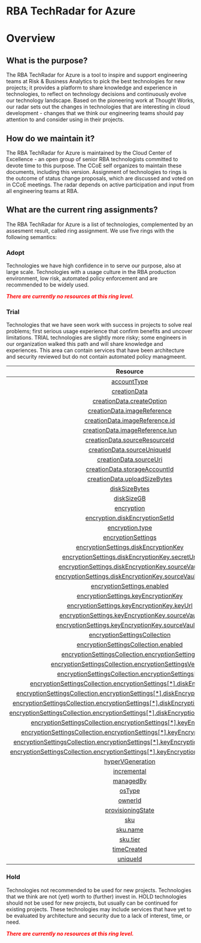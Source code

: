 
RBA TechRadar for Azure
=======================

# Overview

## What is the purpose?


The RBA TechRadar for Azure is a tool to inspire and support engineering teams at Risk & Business Analytics to pick the best technologies for new projects; it provides a platform to share knowledge and experience in technologies, to reflect on technology decisions and continuously evolve our technology landscape.  Based on the pioneering work at Thought Works, our radar sets out the changes in technologies that are interesting in cloud development - changes that we think our engineering teams should pay attention to and consider using in their projects.
## How do we maintain it?


The RBA TechRadar for Azure is maintained by the Cloud Center of Excellence - an open group of senior RBA technologists committed to devote time to this purpose.  The CCoE self organizes to maintain these documents, including this version.  Assignment of technologies to rings is the outcome of status change proposals, which are discussed and voted on in CCoE meetings.  The radar depends on active participation and input from all engineering teams at RBA.
## What are the current ring assignments?


The RBA TechRadar for Azure is a list of technologies, complemented by an assesment result, called ring assignment.  We use five rings with the following semantics:
### Adopt


Technologies we have high confidence in to serve our purpose, also at large scale.  Technologies with a usage culture in the RBA production environment, low risk, automated policy enforcement and are recommended to be widely used.  
  
***<font color="red"> There are currently no resources at this ring level. </font>***
### Trial


Technologies that we have seen work with success in projects to solve real problems;  first serious usage experience that confirm benefits and uncover limitations.  TRIAL technologies are slightly more risky; some engineers in our organization walked this path and will share knowledge and experiences.  This area can contain services that have been architecture and security reviewed but do not contain automated policy managmeent.  

|Resource|Description|Path|Status|
| :---: | :---: | :---: | :---: |
|[accountType](https://github.com/openrba/python-azure-techradar/blob/master/Microsoft.Compute/snapshots/accountType/README.md)|UNKNOWN|Microsoft.Compute/snapshots/accountType|TRIAL|
|[creationData](https://github.com/openrba/python-azure-techradar/blob/master/Microsoft.Compute/snapshots/creationData/README.md)|UNKNOWN|Microsoft.Compute/snapshots/creationData|TRIAL|
|[creationData.createOption](https://github.com/openrba/python-azure-techradar/blob/master/Microsoft.Compute/snapshots/creationData.createOption/README.md)|UNKNOWN|Microsoft.Compute/snapshots/creationData.createOption|TRIAL|
|[creationData.imageReference](https://github.com/openrba/python-azure-techradar/blob/master/Microsoft.Compute/snapshots/creationData.imageReference/README.md)|UNKNOWN|Microsoft.Compute/snapshots/creationData.imageReference|TRIAL|
|[creationData.imageReference.id](https://github.com/openrba/python-azure-techradar/blob/master/Microsoft.Compute/snapshots/creationData.imageReference.id/README.md)|UNKNOWN|Microsoft.Compute/snapshots/creationData.imageReference.id|TRIAL|
|[creationData.imageReference.lun](https://github.com/openrba/python-azure-techradar/blob/master/Microsoft.Compute/snapshots/creationData.imageReference.lun/README.md)|UNKNOWN|Microsoft.Compute/snapshots/creationData.imageReference.lun|TRIAL|
|[creationData.sourceResourceId](https://github.com/openrba/python-azure-techradar/blob/master/Microsoft.Compute/snapshots/creationData.sourceResourceId/README.md)|UNKNOWN|Microsoft.Compute/snapshots/creationData.sourceResourceId|TRIAL|
|[creationData.sourceUniqueId](https://github.com/openrba/python-azure-techradar/blob/master/Microsoft.Compute/snapshots/creationData.sourceUniqueId/README.md)|UNKNOWN|Microsoft.Compute/snapshots/creationData.sourceUniqueId|TRIAL|
|[creationData.sourceUri](https://github.com/openrba/python-azure-techradar/blob/master/Microsoft.Compute/snapshots/creationData.sourceUri/README.md)|UNKNOWN|Microsoft.Compute/snapshots/creationData.sourceUri|TRIAL|
|[creationData.storageAccountId](https://github.com/openrba/python-azure-techradar/blob/master/Microsoft.Compute/snapshots/creationData.storageAccountId/README.md)|UNKNOWN|Microsoft.Compute/snapshots/creationData.storageAccountId|TRIAL|
|[creationData.uploadSizeBytes](https://github.com/openrba/python-azure-techradar/blob/master/Microsoft.Compute/snapshots/creationData.uploadSizeBytes/README.md)|UNKNOWN|Microsoft.Compute/snapshots/creationData.uploadSizeBytes|TRIAL|
|[diskSizeBytes](https://github.com/openrba/python-azure-techradar/blob/master/Microsoft.Compute/snapshots/diskSizeBytes/README.md)|UNKNOWN|Microsoft.Compute/snapshots/diskSizeBytes|TRIAL|
|[diskSizeGB](https://github.com/openrba/python-azure-techradar/blob/master/Microsoft.Compute/snapshots/diskSizeGB/README.md)|UNKNOWN|Microsoft.Compute/snapshots/diskSizeGB|TRIAL|
|[encryption](https://github.com/openrba/python-azure-techradar/blob/master/Microsoft.Compute/snapshots/encryption/README.md)|UNKNOWN|Microsoft.Compute/snapshots/encryption|TRIAL|
|[encryption.diskEncryptionSetId](https://github.com/openrba/python-azure-techradar/blob/master/Microsoft.Compute/snapshots/encryption.diskEncryptionSetId/README.md)|UNKNOWN|Microsoft.Compute/snapshots/encryption.diskEncryptionSetId|TRIAL|
|[encryption.type](https://github.com/openrba/python-azure-techradar/blob/master/Microsoft.Compute/snapshots/encryption.type/README.md)|UNKNOWN|Microsoft.Compute/snapshots/encryption.type|TRIAL|
|[encryptionSettings](https://github.com/openrba/python-azure-techradar/blob/master/Microsoft.Compute/snapshots/encryptionSettings/README.md)|UNKNOWN|Microsoft.Compute/snapshots/encryptionSettings|TRIAL|
|[encryptionSettings.diskEncryptionKey](https://github.com/openrba/python-azure-techradar/blob/master/Microsoft.Compute/snapshots/encryptionSettings.diskEncryptionKey/README.md)|UNKNOWN|Microsoft.Compute/snapshots/encryptionSettings.diskEncryptionKey|TRIAL|
|[encryptionSettings.diskEncryptionKey.secretUrl](https://github.com/openrba/python-azure-techradar/blob/master/Microsoft.Compute/snapshots/encryptionSettings.diskEncryptionKey.secretUrl/README.md)|UNKNOWN|Microsoft.Compute/snapshots/encryptionSettings.diskEncryptionKey.secretUrl|TRIAL|
|[encryptionSettings.diskEncryptionKey.sourceVault](https://github.com/openrba/python-azure-techradar/blob/master/Microsoft.Compute/snapshots/encryptionSettings.diskEncryptionKey.sourceVault/README.md)|UNKNOWN|Microsoft.Compute/snapshots/encryptionSettings.diskEncryptionKey.sourceVault|TRIAL|
|[encryptionSettings.diskEncryptionKey.sourceVault.id](https://github.com/openrba/python-azure-techradar/blob/master/Microsoft.Compute/snapshots/encryptionSettings.diskEncryptionKey.sourceVault.id/README.md)|UNKNOWN|Microsoft.Compute/snapshots/encryptionSettings.diskEncryptionKey.sourceVault.id|TRIAL|
|[encryptionSettings.enabled](https://github.com/openrba/python-azure-techradar/blob/master/Microsoft.Compute/snapshots/encryptionSettings.enabled/README.md)|UNKNOWN|Microsoft.Compute/snapshots/encryptionSettings.enabled|TRIAL|
|[encryptionSettings.keyEncryptionKey](https://github.com/openrba/python-azure-techradar/blob/master/Microsoft.Compute/snapshots/encryptionSettings.keyEncryptionKey/README.md)|UNKNOWN|Microsoft.Compute/snapshots/encryptionSettings.keyEncryptionKey|TRIAL|
|[encryptionSettings.keyEncryptionKey.keyUrl](https://github.com/openrba/python-azure-techradar/blob/master/Microsoft.Compute/snapshots/encryptionSettings.keyEncryptionKey.keyUrl/README.md)|UNKNOWN|Microsoft.Compute/snapshots/encryptionSettings.keyEncryptionKey.keyUrl|TRIAL|
|[encryptionSettings.keyEncryptionKey.sourceVault](https://github.com/openrba/python-azure-techradar/blob/master/Microsoft.Compute/snapshots/encryptionSettings.keyEncryptionKey.sourceVault/README.md)|UNKNOWN|Microsoft.Compute/snapshots/encryptionSettings.keyEncryptionKey.sourceVault|TRIAL|
|[encryptionSettings.keyEncryptionKey.sourceVault.id](https://github.com/openrba/python-azure-techradar/blob/master/Microsoft.Compute/snapshots/encryptionSettings.keyEncryptionKey.sourceVault.id/README.md)|UNKNOWN|Microsoft.Compute/snapshots/encryptionSettings.keyEncryptionKey.sourceVault.id|TRIAL|
|[encryptionSettingsCollection](https://github.com/openrba/python-azure-techradar/blob/master/Microsoft.Compute/snapshots/encryptionSettingsCollection/README.md)|UNKNOWN|Microsoft.Compute/snapshots/encryptionSettingsCollection|TRIAL|
|[encryptionSettingsCollection.enabled](https://github.com/openrba/python-azure-techradar/blob/master/Microsoft.Compute/snapshots/encryptionSettingsCollection.enabled/README.md)|UNKNOWN|Microsoft.Compute/snapshots/encryptionSettingsCollection.enabled|TRIAL|
|[encryptionSettingsCollection.encryptionSettings](https://github.com/openrba/python-azure-techradar/blob/master/Microsoft.Compute/snapshots/encryptionSettingsCollection.encryptionSettings/README.md)|UNKNOWN|Microsoft.Compute/snapshots/encryptionSettingsCollection.encryptionSettings|TRIAL|
|[encryptionSettingsCollection.encryptionSettingsVersion](https://github.com/openrba/python-azure-techradar/blob/master/Microsoft.Compute/snapshots/encryptionSettingsCollection.encryptionSettingsVersion/README.md)|UNKNOWN|Microsoft.Compute/snapshots/encryptionSettingsCollection.encryptionSettingsVersion|TRIAL|
|[encryptionSettingsCollection.encryptionSettings[*]](https://github.com/openrba/python-azure-techradar/blob/master/Microsoft.Compute/snapshots/encryptionSettingsCollection.encryptionSettings[*]/README.md)|UNKNOWN|Microsoft.Compute/snapshots/encryptionSettingsCollection.encryptionSettings[*]|TRIAL|
|[encryptionSettingsCollection.encryptionSettings[*].diskEncryptionKey](https://github.com/openrba/python-azure-techradar/blob/master/Microsoft.Compute/snapshots/encryptionSettingsCollection.encryptionSettings[*].diskEncryptionKey/README.md)|UNKNOWN|Microsoft.Compute/snapshots/encryptionSettingsCollection.encryptionSettings[*].diskEncryptionKey|TRIAL|
|[encryptionSettingsCollection.encryptionSettings[*].diskEncryptionKey.secretUrl](https://github.com/openrba/python-azure-techradar/blob/master/Microsoft.Compute/snapshots/encryptionSettingsCollection.encryptionSettings[*].diskEncryptionKey.secretUrl/README.md)|UNKNOWN|Microsoft.Compute/snapshots/encryptionSettingsCollection.encryptionSettings[*].diskEncryptionKey.secretUrl|TRIAL|
|[encryptionSettingsCollection.encryptionSettings[*].diskEncryptionKey.sourceVault](https://github.com/openrba/python-azure-techradar/blob/master/Microsoft.Compute/snapshots/encryptionSettingsCollection.encryptionSettings[*].diskEncryptionKey.sourceVault/README.md)|UNKNOWN|Microsoft.Compute/snapshots/encryptionSettingsCollection.encryptionSettings[*].diskEncryptionKey.sourceVault|TRIAL|
|[encryptionSettingsCollection.encryptionSettings[*].diskEncryptionKey.sourceVault.id](https://github.com/openrba/python-azure-techradar/blob/master/Microsoft.Compute/snapshots/encryptionSettingsCollection.encryptionSettings[*].diskEncryptionKey.sourceVault.id/README.md)|UNKNOWN|Microsoft.Compute/snapshots/encryptionSettingsCollection.encryptionSettings[*].diskEncryptionKey.sourceVault.id|TRIAL|
|[encryptionSettingsCollection.encryptionSettings[*].keyEncryptionKey](https://github.com/openrba/python-azure-techradar/blob/master/Microsoft.Compute/snapshots/encryptionSettingsCollection.encryptionSettings[*].keyEncryptionKey/README.md)|UNKNOWN|Microsoft.Compute/snapshots/encryptionSettingsCollection.encryptionSettings[*].keyEncryptionKey|TRIAL|
|[encryptionSettingsCollection.encryptionSettings[*].keyEncryptionKey.keyUrl](https://github.com/openrba/python-azure-techradar/blob/master/Microsoft.Compute/snapshots/encryptionSettingsCollection.encryptionSettings[*].keyEncryptionKey.keyUrl/README.md)|UNKNOWN|Microsoft.Compute/snapshots/encryptionSettingsCollection.encryptionSettings[*].keyEncryptionKey.keyUrl|TRIAL|
|[encryptionSettingsCollection.encryptionSettings[*].keyEncryptionKey.sourceVault](https://github.com/openrba/python-azure-techradar/blob/master/Microsoft.Compute/snapshots/encryptionSettingsCollection.encryptionSettings[*].keyEncryptionKey.sourceVault/README.md)|UNKNOWN|Microsoft.Compute/snapshots/encryptionSettingsCollection.encryptionSettings[*].keyEncryptionKey.sourceVault|TRIAL|
|[encryptionSettingsCollection.encryptionSettings[*].keyEncryptionKey.sourceVault.id](https://github.com/openrba/python-azure-techradar/blob/master/Microsoft.Compute/snapshots/encryptionSettingsCollection.encryptionSettings[*].keyEncryptionKey.sourceVault.id/README.md)|UNKNOWN|Microsoft.Compute/snapshots/encryptionSettingsCollection.encryptionSettings[*].keyEncryptionKey.sourceVault.id|TRIAL|
|[hyperVGeneration](https://github.com/openrba/python-azure-techradar/blob/master/Microsoft.Compute/snapshots/hyperVGeneration/README.md)|UNKNOWN|Microsoft.Compute/snapshots/hyperVGeneration|TRIAL|
|[incremental](https://github.com/openrba/python-azure-techradar/blob/master/Microsoft.Compute/snapshots/incremental/README.md)|UNKNOWN|Microsoft.Compute/snapshots/incremental|TRIAL|
|[managedBy](https://github.com/openrba/python-azure-techradar/blob/master/Microsoft.Compute/snapshots/managedBy/README.md)|UNKNOWN|Microsoft.Compute/snapshots/managedBy|TRIAL|
|[osType](https://github.com/openrba/python-azure-techradar/blob/master/Microsoft.Compute/snapshots/osType/README.md)|UNKNOWN|Microsoft.Compute/snapshots/osType|TRIAL|
|[ownerId](https://github.com/openrba/python-azure-techradar/blob/master/Microsoft.Compute/snapshots/ownerId/README.md)|UNKNOWN|Microsoft.Compute/snapshots/ownerId|TRIAL|
|[provisioningState](https://github.com/openrba/python-azure-techradar/blob/master/Microsoft.Compute/snapshots/provisioningState/README.md)|UNKNOWN|Microsoft.Compute/snapshots/provisioningState|TRIAL|
|[sku](https://github.com/openrba/python-azure-techradar/blob/master/Microsoft.Compute/snapshots/sku/README.md)|UNKNOWN|Microsoft.Compute/snapshots/sku|TRIAL|
|[sku.name](https://github.com/openrba/python-azure-techradar/blob/master/Microsoft.Compute/snapshots/sku.name/README.md)|UNKNOWN|Microsoft.Compute/snapshots/sku.name|TRIAL|
|[sku.tier](https://github.com/openrba/python-azure-techradar/blob/master/Microsoft.Compute/snapshots/sku.tier/README.md)|UNKNOWN|Microsoft.Compute/snapshots/sku.tier|TRIAL|
|[timeCreated](https://github.com/openrba/python-azure-techradar/blob/master/Microsoft.Compute/snapshots/timeCreated/README.md)|UNKNOWN|Microsoft.Compute/snapshots/timeCreated|TRIAL|
|[uniqueId](https://github.com/openrba/python-azure-techradar/blob/master/Microsoft.Compute/snapshots/uniqueId/README.md)|UNKNOWN|Microsoft.Compute/snapshots/uniqueId|TRIAL|

### Hold


Technologies not recommended to be used for new projects. Technologies that we think are not (yet) worth to (further) invest in.  HOLD technologies should not be used for new projects, but usually can be continued for existing projects.  These technologies may include services that have yet to be evaluated by architecture and security due to a lack of interest, time, or need.  
  
***<font color="red"> There are currently no resources at this ring level. </font>***